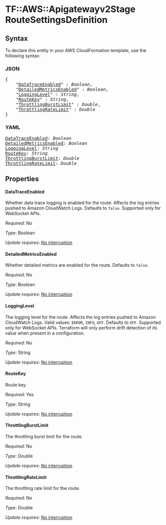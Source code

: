 # TF::AWS::Apigatewayv2Stage RouteSettingsDefinition

## Syntax

To declare this entity in your AWS CloudFormation template, use the following syntax:

### JSON

<pre>
{
    "<a href="#datatraceenabled" title="DataTraceEnabled">DataTraceEnabled</a>" : <i>Boolean</i>,
    "<a href="#detailedmetricsenabled" title="DetailedMetricsEnabled">DetailedMetricsEnabled</a>" : <i>Boolean</i>,
    "<a href="#logginglevel" title="LoggingLevel">LoggingLevel</a>" : <i>String</i>,
    "<a href="#routekey" title="RouteKey">RouteKey</a>" : <i>String</i>,
    "<a href="#throttlingburstlimit" title="ThrottlingBurstLimit">ThrottlingBurstLimit</a>" : <i>Double</i>,
    "<a href="#throttlingratelimit" title="ThrottlingRateLimit">ThrottlingRateLimit</a>" : <i>Double</i>
}
</pre>

### YAML

<pre>
<a href="#datatraceenabled" title="DataTraceEnabled">DataTraceEnabled</a>: <i>Boolean</i>
<a href="#detailedmetricsenabled" title="DetailedMetricsEnabled">DetailedMetricsEnabled</a>: <i>Boolean</i>
<a href="#logginglevel" title="LoggingLevel">LoggingLevel</a>: <i>String</i>
<a href="#routekey" title="RouteKey">RouteKey</a>: <i>String</i>
<a href="#throttlingburstlimit" title="ThrottlingBurstLimit">ThrottlingBurstLimit</a>: <i>Double</i>
<a href="#throttlingratelimit" title="ThrottlingRateLimit">ThrottlingRateLimit</a>: <i>Double</i>
</pre>

## Properties

#### DataTraceEnabled

Whether data trace logging is enabled for the route. Affects the log entries pushed to Amazon CloudWatch Logs.
Defaults to `false`. Supported only for WebSocket APIs.

_Required_: No

_Type_: Boolean

_Update requires_: [No interruption](https://docs.aws.amazon.com/AWSCloudFormation/latest/UserGuide/using-cfn-updating-stacks-update-behaviors.html#update-no-interrupt)

#### DetailedMetricsEnabled

Whether detailed metrics are enabled for the route. Defaults to `false`.

_Required_: No

_Type_: Boolean

_Update requires_: [No interruption](https://docs.aws.amazon.com/AWSCloudFormation/latest/UserGuide/using-cfn-updating-stacks-update-behaviors.html#update-no-interrupt)

#### LoggingLevel

The logging level for the route. Affects the log entries pushed to Amazon CloudWatch Logs.
Valid values: `ERROR`, `INFO`, `OFF`. Defaults to `OFF`. Supported only for WebSocket APIs. Terraform will only perform drift detection of its value when present in a configuration.

_Required_: No

_Type_: String

_Update requires_: [No interruption](https://docs.aws.amazon.com/AWSCloudFormation/latest/UserGuide/using-cfn-updating-stacks-update-behaviors.html#update-no-interrupt)

#### RouteKey

Route key.

_Required_: Yes

_Type_: String

_Update requires_: [No interruption](https://docs.aws.amazon.com/AWSCloudFormation/latest/UserGuide/using-cfn-updating-stacks-update-behaviors.html#update-no-interrupt)

#### ThrottlingBurstLimit

The throttling burst limit for the route.

_Required_: No

_Type_: Double

_Update requires_: [No interruption](https://docs.aws.amazon.com/AWSCloudFormation/latest/UserGuide/using-cfn-updating-stacks-update-behaviors.html#update-no-interrupt)

#### ThrottlingRateLimit

The throttling rate limit for the route.

_Required_: No

_Type_: Double

_Update requires_: [No interruption](https://docs.aws.amazon.com/AWSCloudFormation/latest/UserGuide/using-cfn-updating-stacks-update-behaviors.html#update-no-interrupt)


